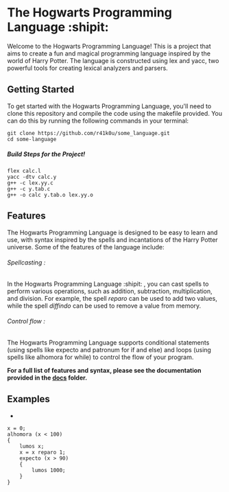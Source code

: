 # The Hogwarts Programming Language :shipit:
Welcome to the Hogwarts Programming Language! This is a project that aims to create a fun and magical programming language inspired by the world of Harry Potter. The language is constructed using lex and yacc, two powerful tools for creating lexical analyzers and parsers.

## Getting Started
To get started with the Hogwarts Programming Language, you'll need to clone this repository and compile the code using the makefile provided. You can do this by running the following commands in your terminal:
```
git clone https://github.com/r41k0u/some_language.git
cd some-language
```
##### Build Steps for the Project!

```
flex calc.l
yacc -dtv calc.y
g++ -c lex.yy.c
g++ -c y.tab.c
g++ -o calc y.tab.o lex.yy.o
```

## Features
The Hogwarts Programming Language is designed to be easy to learn and use, with syntax inspired by the spells and incantations of the Harry Potter universe. Some of the features of the language include:

###### Spellcasting : 
In the Hogwarts Programming Language :shipit: , you can cast spells to perform various operations, such as addition, subtraction, multiplication, and division. For example, the spell *reparo* can be used to add two values, while the spell *diffindo* can be used to remove a value from memory.
###### Control flow : 
The Hogwarts Programming Language supports conditional statements (using spells like expecto and patronum for if and else) and loops (using spells like alhomora for while) to control the flow of your program.

**For a full list of features and syntax, please see the documentation provided in the [docs](https://github.com/r41k0u/some_language/blob/initcalc/docs/README.md) folder.**

## Examples
* 
```
x = 0;
alhomora (x < 100)
{
    lumos x;
    x = x reparo 1;
    expecto (x > 90)
    {
        lumos 1000;
    }
}
```


